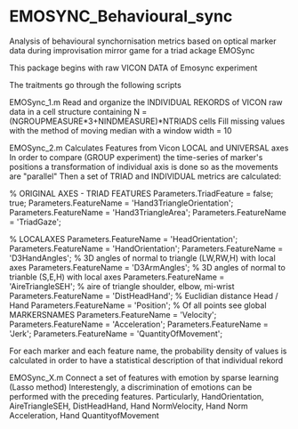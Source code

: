 # EMOSYNC_Behavioural_sync
Analysis of behavioural synchornisation metrics based on optical marker data during improvisation mirror game for a triad
ackage EMOSync

This package begins with raw VICON DATA of Emosync experiment

The traitments go through the following scripts

EMOSync_1.m
Read and organize the INDIVIDUAL REKORDS of VICON raw data in a cell 
structure containing N = (NGROUPMEASURE*3+NINDMEASURE)*NTRIADS cells
Fill missing values with the method of moving median with a window width = 10

EMOSync_2.m
Calculates Features from Vicon LOCAL and UNIVERSAL axes
In order to compare (GROUP experiment) the time-series of marker's positions 
a transformation of individual axis is done so as the movements are "parallel"
Then a set of TRIAD and INDIVIDUAL metrics are calculated:

% ORIGINAL AXES - TRIAD FEATURES
Parameters.TriadFeature = false; true;
Parameters.FeatureName = 'Hand3TriangleOrientation';
Parameters.FeatureName = 'Hand3TriangleArea';
Parameters.FeatureName = 'TriadGaze';

% LOCALAXES
Parameters.FeatureName = 'HeadOrientation';
Parameters.FeatureName = 'HandOrientation';
Parameters.FeatureName = 'D3HandAngles'; % 3D angles of normal to triangle (LW,RW,H) with local axes
Parameters.FeatureName = 'D3ArmAngles'; % 3D angles of normal to trianble (S,E,H) with local axes
Parameters.FeatureName = 'AireTriangleSEH'; % aire of triangle shoulder, elbow, mi-wrist
Parameters.FeatureName = 'DistHeadHand'; % Euclidian distance Head / Hand
Parameters.FeatureName = 'Position'; % Of all points see global MARKERSNAMES
Parameters.FeatureName = 'Velocity';
Parameters.FeatureName = 'Acceleration';
Parameters.FeatureName = 'Jerk';
Parameters.FeatureName = 'QuantityOfMovement';

For each marker and each feature name, the probability density of values is calculated 
in order to have a statistical description of that individual rekord

EMOSync_X.m
Connect a set of features with emotion by sparse learning (Lasso method)
Interestengly, a discrimination of emotions can be performed with the preceding features.
Particularly, HandOrientation, AireTriangleSEH, DistHeadHand, Hand NormVelocity, Hand Norm Acceleration,
Hand QuantityofMovement
